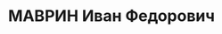 ---
title: МАВРИН Иван Федорович
description: "Род. в 1894, Ленинградская обл., Лядский р-н, дер. Радомицы, русский,\
  \ член ВКП(б) в 1913-1937. Проживал: г. Москва, Косой пер., д. 6, кв. 1. Зам. директора\
  \ НИИ № 24 (до 1935 г. директор завода им. К. Маркса в Ленинграде) \n  Арестован\
  \ 11.07.1937. Обв. по ст. 58-8-11 УК РСФСР. Приговор: выездная сессия ВК ВС СССР\
  \ в г. Ленинград, 29.11.1937 – ВМН. Расстрелян 29.11.1937"
---